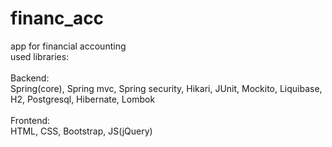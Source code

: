 # financ_acc
 app for financial accounting</br>
 used libraries:</br></br>
 Backend:</br>
  Spring(core), Spring mvc, Spring security, Hikari, JUnit, Mockito, Liquibase, H2, Postgresql, Hibernate, Lombok
  </br></br>
 Frontend:</br>
  HTML, CSS, Bootstrap, JS(jQuery)
